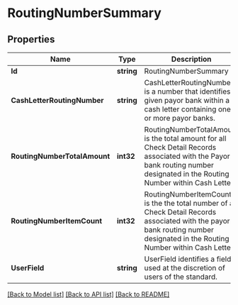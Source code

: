 # RoutingNumberSummary

## Properties
Name | Type | Description | Notes
------------ | ------------- | ------------- | -------------
**Id** | **string** | RoutingNumberSummary ID | [optional] 
**CashLetterRoutingNumber** | **string** | CashLetterRoutingNumber is a number that identifies a given payor bank within a cash letter containing one or more payor banks. | 
**RoutingNumberTotalAmount** | **int32** | RoutingNumberTotalAmount is the total amount for all Check Detail Records associated with the Payor bank routing number designated in the Routing Number within Cash Letter. | [optional] 
**RoutingNumberItemCount** | **int32** | RoutingNumberItemCount is the the total number of all Check Detail Records associated with the payor bank routing number designated in the Routing Number within Cash Letter. | [optional] 
**UserField** | **string** | UserField identifies a field used at the discretion of users of the standard. | [optional] 

[[Back to Model list]](../README.md#documentation-for-models) [[Back to API list]](../README.md#documentation-for-api-endpoints) [[Back to README]](../README.md)


